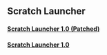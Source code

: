 ## Scratch Launcher
#### [Scratch Launcher 1.0 (Patched)](https://marrtyincofficial.github.io/ScratchLauncher/SLFRW.html)
#### [Scratch Launcher 1.0](https://marrtyincofficial.github.io/ScratchLauncher/SLFR.html)

